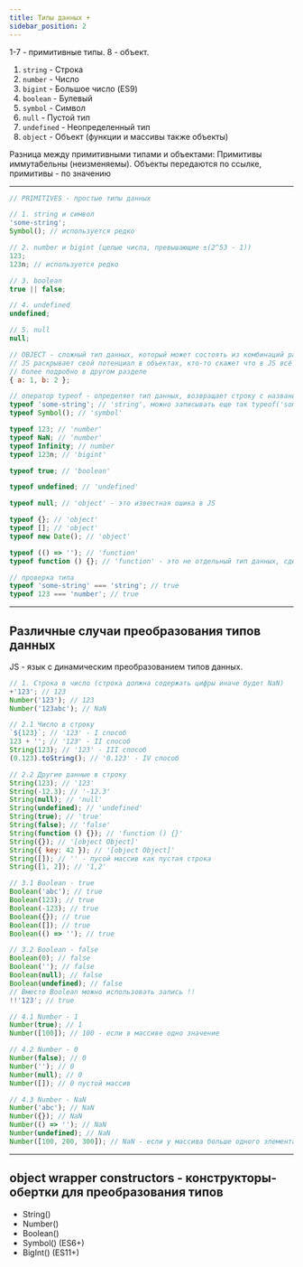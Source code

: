 ```yaml
---
title: Типы данных +
sidebar_position: 2
---
```


1-7 - примитивные типы. 8 - объект.

1. `string` - Строка
2. `number` - Число
3. `bigint` - Большое число (ES9)
4. `boolean` - Булевый
5. `symbol` - Символ
6. `null` - Пустой тип
7. `undefined` - Неопределенный тип
8. `object` - Объект (функции и массивы также объекты)

Разница между примитивными типами и объектами: Примитивы иммутабельны (неизменяемы). Объекты передаются по ссылке, примитивы - по значению

---

```js
// PRIMITIVES - простые типы данных

// 1. string и символ
'some-string';
Symbol(); // используется редко

// 2. number и bigint (целые числа, превышающие ±(2^53 - 1))
123;
123n; // используется редко

// 3. boolean
true || false;

// 4. undefined
undefined;

// 5. null
null;

// OBJECT - сложный тип данных, который может состоять из комбинаций различных типов
// JS раскрывает свой потенциал в объектах, кто-то скажет что в JS всё является объектами
// более подробно в другом разделе
{ a: 1, b: 2 };

// оператор typeof - определяет тип данных, возвращает строку с названием типа
typeof 'some-string'; // 'string', можно записывать еще так typeof('some-string') // typeof('some-string');
typeof Symbol(); // 'symbol'

typeof 123; // 'number'
typeof NaN; // 'number'
typeof Infinity; // number
typeof 123n; // 'bigint'

typeof true; // 'boolean'

typeof undefined; // 'undefined'

typeof null; // 'object' - это известная ошика в JS

typeof {}; // 'object'
typeof []; // 'object'
typeof new Date(); // 'object'

typeof (() => ''); // 'function'
typeof function () {}; // 'function' - это не отдельный тип данных, сделано для удобства

// проверка типа
typeof 'some-string' === 'string'; // true
typeof 123 === 'number'; // true
```

---

## Различные случаи преобразования типов данных

JS - язык с динамическим преобразованием типов данных.

```js
// 1. Строка в число (строка должна содержать цифры иначе будет NaN)
+'123'; // 123
Number('123'); // 123
Number('123abc'); // NaN

// 2.1 Число в строку
`${123}`; // '123' - I способ
123 + ''; // '123' - II способ
String(123); // '123' - III способ
(0.123).toString(); // '0.123' - IV способ

// 2.2 Другие данные в строку
String(123); // '123'
String(-12.3); // '-12.3'
String(null); // 'null'
String(undefined); // 'undefined'
String(true); // 'true'
String(false); // 'false'
String(function () {}); // 'function () {}'
String({}); // '[object Object]'
String({ key: 42 }); // '[object Object]'
String([]); // '' - пусой массив как пустая строка
String([1, 2]); // '1,2'

// 3.1 Boolean - true
Boolean('abc'); // true
Boolean(123); // true
Boolean(-123); // true
Boolean({}); // true
Boolean([]); // true
Boolean(() => ''); // true

// 3.2 Boolean - false
Boolean(0); // false
Boolean(''); // false
Boolean(null); // false
Boolean(undefined); // false
// Вместо Boolean можно использовать запись !!
!!'123'; // true

// 4.1 Number - 1
Number(true); // 1
Number([100]); // 100 - если в массиве одно значение

// 4.2 Number - 0
Number(false); // 0
Number(''); // 0
Number(null); // 0
Number([]); // 0 пустой массив

// 4.3 Number - NaN
Number('abc'); // NaN
Number({}); // NaN
Number(() => ''); // NaN
Number(undefined); // NaN
Number([100, 200, 300]); // NaN - если у массива больше одного элемента
```

---

## object wrapper constructors - конструкторы-обертки для преобразования типов

- String()
- Number()
- Boolean()
- Symbol() (ES6+)
- BigInt() (ES11+)
